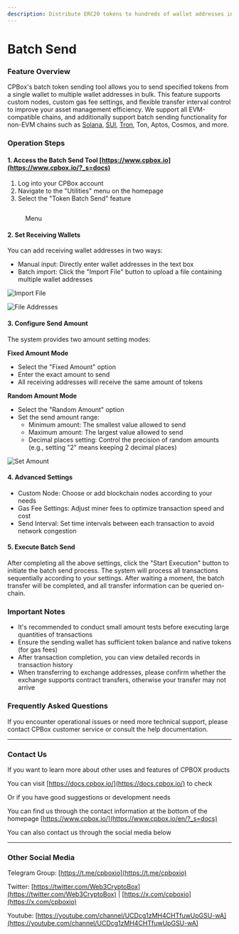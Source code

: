 ```yaml
---
description: Distribute ERC20 tokens to hundreds of wallet addresses in one operation, a smooth transfer and airdrop tool
---
```


# Batch Send

### Feature Overview

CPBox's batch token sending tool allows you to send specified tokens from a single wallet to multiple wallet addresses in bulk. This feature supports custom nodes, custom gas fee settings, and flexible transfer interval control to improve your asset management efficiency. We support all EVM-compatible chains, and additionally support batch sending functionality for non-EVM chains such as [Solana](https://www.cpbox.io/en/solana/batch/send), [SUI](https://www.cpbox.io/en/sui/batch-send-token), [Tron](https://www.cpbox.io/en/tron/batch-send-token), Ton, Aptos, Cosmos, and more.

### Operation Steps

#### 1. Access the Batch Send Tool [https://www.cpbox.io](https://www.cpbox.io/?_s=docs)

1. Log into your CPBox account
2. Navigate to the "Utilities" menu on the homepage
3. Select the "Token Batch Send" feature

<figure><img src="https://www.cpbox.io/cpfiles/2024-05-22/d1fudbt9fbbqqkgkgf.png" alt=""><figcaption><p>Menu</p></figcaption></figure>

#### 2. Set Receiving Wallets

You can add receiving wallet addresses in two ways:

* Manual input: Directly enter wallet addresses in the text box
* Batch import: Click the "Import File" button to upload a file containing multiple wallet addresses

![Import File](https://www.cpbox.io/cpfiles/2024-05-22/d1fue2rkeab6ta0w6n.png)

![File Addresses](https://www.cpbox.io/cpfiles/2024-05-22/d1fuejd725ab6sy8wo.png)

#### 3. Configure Send Amount

The system provides two amount setting modes:

**Fixed Amount Mode**

* Select the "Fixed Amount" option
* Enter the exact amount to send
* All receiving addresses will receive the same amount of tokens

**Random Amount Mode**

* Select the "Random Amount" option
* Set the send amount range:
  * Minimum amount: The smallest value allowed to send
  * Maximum amount: The largest value allowed to send
  * Decimal places setting: Control the precision of random amounts (e.g., setting "2" means keeping 2 decimal places)

![Set Amount](https://www.cpbox.io/cpfiles/2024-05-22/d1fug4n90k9ziftl26.png)

#### 4. Advanced Settings

* Custom Node: Choose or add blockchain nodes according to your needs
* Gas Fee Settings: Adjust miner fees to optimize transaction speed and cost
* Send Interval: Set time intervals between each transaction to avoid network congestion

#### 5. Execute Batch Send

After completing all the above settings, click the "Start Execution" button to initiate the batch send process. The system will process all transactions sequentially according to your settings. After waiting a moment, the batch transfer will be completed, and all transfer information can be queried on-chain.

### Important Notes

* It's recommended to conduct small amount tests before executing large quantities of transactions
* Ensure the sending wallet has sufficient token balance and native tokens (for gas fees)
* After transaction completion, you can view detailed records in transaction history
* When transferring to exchange addresses, please confirm whether the exchange supports contract transfers, otherwise your transfer may not arrive

### Frequently Asked Questions

If you encounter operational issues or need more technical support, please contact CPBox customer service or consult the help documentation.

***

### Contact Us

If you want to learn more about other uses and features of CPBOX products

You can visit [https://docs.cpbox.io/](https://docs.cpbox.io/) to check

Or if you have good suggestions or development needs

You can find us through the contact information at the bottom of the homepage [https://www.cpbox.io/](https://www.cpbox.io/en/?_s=docs)

You can also contact us through the social media below

***

### Other Social Media

Telegram Group: [https://t.me/cpboxio](https://t.me/cpboxio)

Twitter: [https://twitter.com/Web3CryptoBox](https://twitter.com/Web3CryptoBox) | [https://x.com/cpboxio](https://x.com/cpboxio)

Youtube: [https://youtube.com/channel/UCDcg1zMH4CHTfuwUpGSU-wA](https://youtube.com/channel/UCDcg1zMH4CHTfuwUpGSU-wA)
